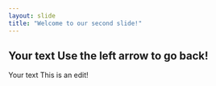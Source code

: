 ```yaml
---
layout: slide
title: "Welcome to our second slide!"
---
```

Your text
Use the left arrow to go back!
---
Your text
This is an edit!
